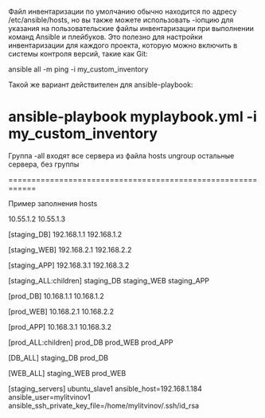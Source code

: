 Файл инвентаризации по умолчанию обычно находится по адресу /etc/ansible/hosts, но вы также можете использовать -iопцию для указания на пользовательские файлы инвентаризации при выполнении команд Ansible и плейбуков. Это полезно для настройки инвентаризации для каждого проекта, которую можно включить в системы контроля версий, такие как Git:

ansible all -m ping -i my_custom_inventory
 
Такой же вариант действителен для ansible-playbook:

ansible-playbook myplaybook.yml -i my_custom_inventory
==================================================================

Группа -all входят все сервера из файла hosts
ungroup остальные сервера, без группы

============================================================

Пример заполнения hosts

10.55.1.2
10.55.1.3

[staging_DB]
192.168.1.1
192.168.1.2

[staging_WEB]
192.168.2.1
192.168.2.2

[staging_APP]
192.168.3.1
192.168.3.2

[staging_ALL:children]
staging_DB
staging_WEB
staging_APP


[prod_DB]
10.168.1.1
10.168.1.2

[prod_WEB]
10.168.2.1
10.168.2.2

[prod_APP]
10.168.3.1
10.168.3.2

[prod_ALL:children]
prod_DB
prod_WEB
prod_APP

[DB_ALL]
staging_DB
prod_DB

[WEB_ALL]
staging_WEB
prod_WEB


[staging_servers]
ubuntu_slave1 ansible_host=192.168.1.184 ansible_user=mylitvinov1 ansible_ssh_private_key_file=/home/mylitvinov/.ssh/id_rsa
